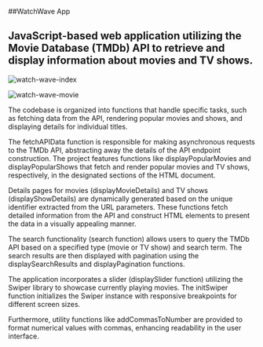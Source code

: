 ##WatchWave App

JavaScript-based web application utilizing the Movie Database (TMDb) API to retrieve and display information about movies and TV shows. 
---
![watch-wave-index](https://github.com/katya-pankov/watch-wave/assets/108332791/e09a0f63-b8be-456a-b23a-9d2700563370)

![watch-wave-movie](https://github.com/katya-pankov/watch-wave/assets/108332791/2d66df9e-4c90-4b35-bf66-99b8239d2bc0)





The codebase is organized into functions that handle specific tasks, such as fetching data from the API, rendering popular movies and shows, and displaying details for individual titles.

The fetchAPIData function is responsible for making asynchronous requests to the TMDb API, abstracting away the details of the API endpoint construction. The project features functions like displayPopularMovies and displayPopularShows that fetch and render popular movies and TV shows, respectively, in the designated sections of the HTML document.

Details pages for movies (displayMovieDetails) and TV shows (displayShowDetails) are dynamically generated based on the unique identifier extracted from the URL parameters. These functions fetch detailed information from the API and construct HTML elements to present the data in a visually appealing manner.

The search functionality (search function) allows users to query the TMDb API based on a specified type (movie or TV show) and search term. The search results are then displayed with pagination using the displaySearchResults and displayPagination functions.

The application incorporates a slider (displaySlider function) utilizing the Swiper library to showcase currently playing movies. The initSwiper function initializes the Swiper instance with responsive breakpoints for different screen sizes.

Furthermore, utility functions like addCommasToNumber are provided to format numerical values with commas, enhancing readability in the user interface.
